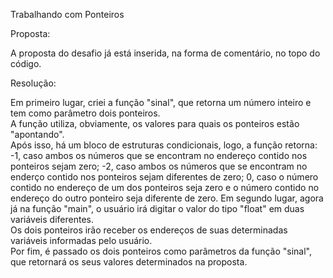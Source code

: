 Trabalhando com Ponteiros

Proposta:

A proposta do desafio já está inserida, na forma de comentário, no topo do código.

Resolução:

Em primeiro lugar, criei a função "sinal", que retorna um número inteiro e tem como parâmetro dois ponteiros.   
A função utiliza, obviamente, os valores para quais os ponteiros estão "apontando".   
Após isso, há um bloco de estruturas condicionais, logo, a função retorna:
  -1, caso ambos os números que se encontram no endereço contido nos ponteiros sejam zero;
  -2, caso ambos os números que se encontram no enderço contido nos ponteiros sejam diferentes de zero;
  0, caso o número contido no endereço de um dos ponteiros seja zero e o número contido no endereço do outro ponteiro seja diferente de zero.
Em segundo lugar, agora já na função "main", o usuário irá digitar o valor do tipo "float" em duas variáveis diferentes.   
Os dois ponteiros irão receber os endereços de suas determinadas variáveis informadas pelo usuário.  
Por fim, é passado os dois ponteiros como parâmetros da função "sinal", que retornará os seus valores determinados na proposta.               
